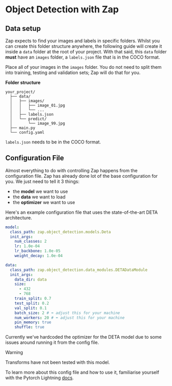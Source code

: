 # Object Detection with Zap

## Data setup

Zap expects to find your images and labels in specific folders. Whilst you can create this folder structure anywhere, the following guide will create it inside a `data` folder at the root of your project. With that said, this `data` folder **must** have an `images` folder, a `labels.json` file that is in the COCO format.

Place all of your images in the `images` folder. You do not need to split them into training, testing and validation sets; Zap will do that for you.

**Folder structure**

```
your_project/
  ├── data/
  │   ├── images/
  │   │   ├── image_01.jpg
  │   │   └── ...
  │   ├── labels.json
  │   └── predict/
  │       └── image_99.jpg
  ├── main.py
  └── config.yaml
```

`labels.json` needs to be in the COCO format.

## Configuration File

Almost everything to do with controlling Zap happens from the configuration file. Zap has already done lot of the base configuration for you. We just need to tell it 3 things:

- the **model** we want to use
- the **data** we want to load
- the **optimizer** we want to use

Here's an example configuration file that uses the state-of-the-art DETA architecture.

```yaml
model:
  class_path: zap.object_detection.models.Deta
  init_args:
    num_classes: 2
    lr: 1.0e-04
    lr_backbone: 1.0e-05
    weight_decay: 1.0e-04

data:
  class_path: zap.object_detection.data_modules.DETADataModule
  init_args:
    data_dir: data
    size:
      - 432
      - 768
    train_split: 0.7
    test_split: 0.2
    val_split: 0.1
    batch_size: 2 # ⬅︎ adjust this for your machine
    num_workers: 20 # ⬅︎ adjust this for your machine
    pin_memory: true
    shuffle: true
```

Currently we've hardcoded the optimizer for the DETA model due to some issues around running it from the config file.

> [!WARNING]  
> Transforms have not been tested with this model.

To learn more about this config file and how to use it, familiarise yourself with the Pytorch Lightning [docs](https://lightning.ai/docs/pytorch/stable/levels/advanced_level_15.html).

